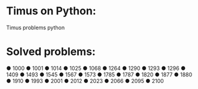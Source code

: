 # Timus on Python:
Timus problems python
# Solved problems:
● 1000
● 1001
● 1014
● 1025
● 1068
● 1264
● 1290
● 1293
● 1296
● 1409
● 1493
● 1545
● 1567
● 1573
● 1785
● 1787
● 1820
● 1877
● 1880
● 1910
● 1993
● 2001
● 2012
● 2023
● 2066
● 2095
● 2100
